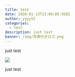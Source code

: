 ```yaml
---
title: test
date: 2020-01-13T13:09:05.950Z
author: yyyy52
categories:
  - test
description: just test
banner: /img/背景付きロゴ.png
---
```

just test

![](/img/背景付きロゴ.png)

just test
